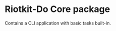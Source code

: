 Riotkit-Do Core package
=======================

Contains a CLI application with basic tasks built-in.
